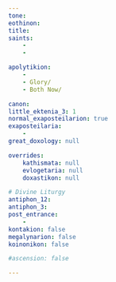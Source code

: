 ```yaml
---
tone: 
eothinon: 
title: 
saints:
    - 
    -

apolytikion:
    - 
    - Glory/
    - Both Now/

canon:
little_ektenia_3: 1
normal_exaposteilarion: true
exaposteilaria:
    - 
great_doxology: null

overrides:
    kathismata: null
    evlogetaria: null
    doxastikon: null

# Divine Liturgy
antiphon_12: 
antiphon_3: 
post_entrance:
    -
kontakion: false
megalynarion: false
koinonikon: false

#ascension: false

---
```


